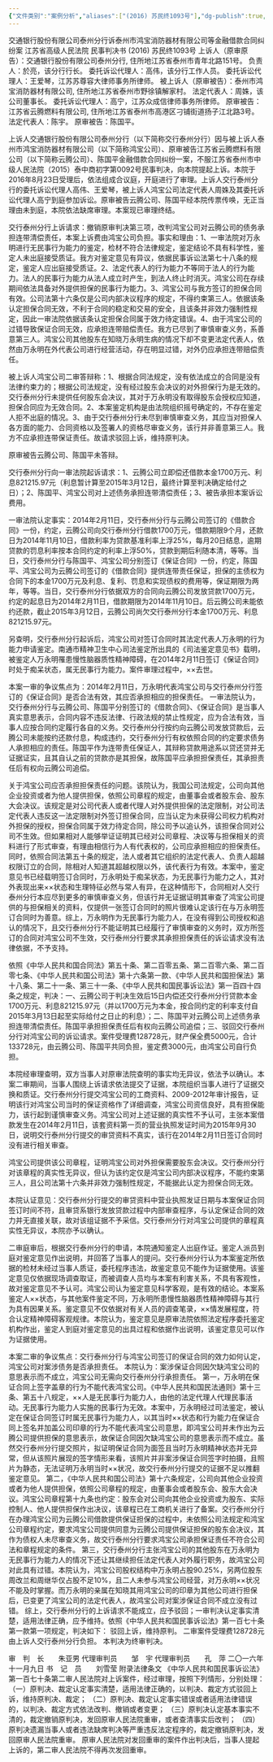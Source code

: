 ```yaml
---
{"文件类别":"案例分析","aliases":["(2016) 苏民终1093号"],"dg-publish":true,"permalink":"/案例分析/裁判文书/交通银行股份有限公司泰州分行诉泰州市鸿宝消防器材有限公司等金融借款合同纠纷案/","dgPassFrontmatter":true,"noteIcon":""}
---
```


交通银行股份有限公司泰州分行诉泰州市鸿宝消防器材有限公司等金融借款合同纠纷案
江苏省高级人民法院
民事判决书
(2016) 苏民终1093号
上诉人（原审原告）：交通银行股份有限公司泰州分行, 住所地江苏省泰州市青年北路151号。
负责人：於亮，该分行行长。
委托诉讼代理人：高伟，该分行工作人员。
委托诉讼代理人：王爱琴，江苏苏尊容大律师事务所律师。
被上诉人（原审被告）：泰州市鸿宝消防器材有限公司, 住所地江苏省泰州市野徐镇解家村。
法定代表人：周姝，该公司董事长。
委托诉讼代理人：高宁，江苏众成信律师事务所律师。
原审被告：江苏省云腾燃料有限公司, 住所地江苏省泰州市高港区刁铺街道扬子江北路3号。
法定代表人：陈宇。
原审被告：陈国平。

上诉人交通银行股份有限公司泰州分行（以下简称交行泰州分行）因与被上诉人泰州市鸿宝消防器材有限公司（以下简称鸿宝公司）、原审被告江苏省云腾燃料有限公司（以下简称云腾公司）、陈国平金融借款合同纠纷一案，不服江苏省泰州市中级人民法院（2015）泰中商初字第0092号民事判决，向本院提起上诉。本院于2016年8月23日受理后，依法组成合议庭，开庭进行了审理。上诉人交行泰州分行的委托诉讼代理人高伟、王爱琴，被上诉人鸿宝公司法定代表人周姝及其委托诉讼代理人高宁到庭参加诉讼。原审被告云腾公司、陈国平经本院传票传唤，无正当理由未到庭，本院依法缺席审理。本案现已审理终结。

交行泰州分行上诉请求：撤销原审判决第三项，改判鸿宝公司对云腾公司的债务承担连带清偿责任，本案上诉费由鸿宝公司负担。事实和理由：1、一审法院对万永明进行无民事行为能力的鉴定，检材不符合法律规定，鉴定结论不具有科学性，鉴定人未出庭接受质证。我方对鉴定意见有异议，依据民事诉讼法第七十八条的规定，鉴定人应出庭接受质证。2、法定代表人的行为能力不等同于法人的行为能力。法人的民事行为能力从法人成立时产生，到法人终止时消灭。鸿宝公司在存续期间依法具备对外提供担保的民事行为能力。3、鸿宝公司与我方签订的担保合同有效。公司法第十六条仅是公司内部决议程序的规定，不得约束第三人。依据该条认定担保合同无效，不利于合同的稳定和交易的安全，且该条并非效力强制性规定，因此一审法院依据该条认定担保合同属于效力待定错误。4、由于鸿宝公司的过错导致保证合同无效，应承担连带赔偿责任。我方已尽到了审慎审查义务，系善意第三人。鸿宝公司其他股东在知晓万永明生病的情况下却不变更法定代表人，依然由万永明在外代表公司进行经营活动，存在明显过错，对外仍应承担连带赔偿责任。

被上诉人鸿宝公司二审答辩称：1、根据合同法规定，没有依法成立的合同是没有法律约束力的；根据公司法规定，没有经过股东会决议的对外担保行为是无效的。交行泰州分行未提供任何股东会决议，其对于万永明没有取得股东会授权应知道，担保合同应为无效合同。2、本案鉴定机构是由法院组织摇号确定的，不存在鉴定人拒不出庭的情况。3、由于交行泰州分行未尽到审慎审查义务，其应当对担保人各方面的能力、合同资格以及签署人的资格尽审查义务，该行并非善意第三人。我方不应承担连带保证责任。故请求驳回上诉，维持原判决。

原审被告云腾公司、陈国平未答辩。

交行泰州分行向一审法院起诉请求：1、云腾公司立即偿还借款本金1700万元、利息821215.97元（利息暂计算至2015年3月12日，最终计算至判决确定给付之日）；2、陈国平、鸿宝公司对上述债务承担连带清偿责任；3、被告承担本案诉讼费用。

一审法院认定事实：2014年2月11日，交行泰州分行与云腾公司签订的《借款合同》一份，约定，云腾公司向交行泰州分行借款1700万元，借款期限9个月，还款日为2014年11月10日，借款利率为贷款基准利率上浮25%，每月20日结息，逾期贷款的罚息利率按本合同约定的利率上浮50%，贷款到期后利随本清，等等。当日，交行泰州分行与陈国平、鸿宝公司分别签订《保证合同》一份，约定，陈国平、鸿宝公司为云腾公司签订的《借款合同》提供连带责任保证，担保的主债权为合同下的本金1700万元及利息、复利、罚息和实现债权的费用等，保证期限为两年，等等。当日，交行泰州分行依据双方的合同向云腾公司发放贷款1700万元，约定的起息日为2014年2月11日，借款期限为2014年11月10日。后云腾公司未能依约还款，截止2015年3月12日，云腾公司尚欠交行泰州分行本金1700万元、利息821215.97元。

另查明，交行泰州分行起诉后，鸿宝公司对签订合同时其法定代表人万永明的行为能力申请鉴定。南通市精神卫生中心司法鉴定所出具的《司法鉴定意见书》载明，被鉴定人万永明罹患慢性脑器质性精神障碍，在2014年2月11日签订《保证合同》时处于痴呆状态，属无民事行为能力。案件审理过程中，××去世。

本案一审的争议焦点为：2014年2月11日，万永明代表鸿宝公司与交行泰州分行签订的《保证合同》是否合法有效，其应否承担相应的担保责任。
一审法院认为，交行泰州分行与云腾公司、陈国平分别签订的《借款合同》、《保证合同》是当事人真实意思表示，合同内容不违反法律、行政法规的禁止性规定，应为合法有效，当事人应按合同约定履行各自的义务。交行泰州分行按约向云腾公司发放贷款后，云腾公司未能按约还款付息，构成违约，交行泰州分行有权依照合同的约定要求债务人承担相应的责任。陈国平作为连带责任保证人，其辩称贷款用途系以贷还贷并无证据证实，且其自认之前的贷款亦是其担保，故陈国平应承担担保责任，其承担责任后有权向云腾公司追偿。

关于鸿宝公司应否承担担保责任的问题。该院认为，我国公司法规定，公司向其他企业投资或者为他人提供担保，依照公司章程的规定，由董事会或者股东会、股东大会决议。该规定是对公司代表人或者代理人对外提供担保的法定限制，对公司法定代表人违反这一法定限制对外签订担保合同，应当认定为未获得公司权力机构对外担保的授权，担保合同属于效力待定合同，除公司予以追认外，该担保合同对公司不生效。但如果相对人能够举证证明其已经对公司章程、决议等与担保相关的资料进行了形式审查，有理由相信行为人有代表权的，公司应承担相应的担保责任。同时，依照合同法第五十条的规定，法人或者其它组织的法定代表人、负责人超越权限订立的合同，除相对人知道其超越权限以外，该代表行为有效。本案中，鉴定意见书已经载明签订合同时，万永明处于痴呆状态，为无民事行为能力之人，其对外表现出来××状态和生理特征必然与常人有异，在这种情形下，合同相对人交行泰州分行本应尽到更多的审慎审查义务，但该行并无证据证明其审查了鸿宝公司提供的与担保相关的资料，仅提供一张签订合同时的照片很难认定该行在与万永明签订合同时为善意。综上，万永明作为无民事行为能力人，在没有得到公司授权和追认的情况下，且交行泰州分行不能证明其已经履行了审慎审查的义务时，双方所签订的合同对鸿宝公司不生效，交行泰州分行要求其承担担保责任的诉讼请求没有法律依据，不予支持。

依照《中华人民共和国合同法》第五十条、第二百零五条、第二百零六条、第二百零七条、《中华人民共和国公司法》第十六条第一款、《中华人民共和国担保法》第十八条、第二十一条、第三十一条、《中华人民共和国民事诉讼法》第一百四十四条之规定，判决：一、云腾公司于判决生效后15日内偿还交行泰州分行贷款本金1700万元、利息821215.97元（并以1700万元为本金，按合同约定的利率支付自2015年3月13日起至实际给付之日止的利息）；二、陈国平对云腾公司上述债务承担连带清偿责任。陈国平承担担保责任后有权向云腾公司追偿；三、驳回交行泰州分行对鸿宝公司的诉讼请求。案件受理费128728元，财产保全费5000元，合计133728元，由云腾公司、陈国平共同负担，鉴定费3000元，由鸿宝公司自行负担。

本院经审理查明，双方当事人对原审法院查明的事实均无异议，依法予以确认。本案二审期间，当事人围绕上诉请求依法提交了证据，本院组织当事人进行了证据交换和质证。交行泰州分行提交鸿宝公司的工商资料、2009-2012年审计报告，证明该行对鸿宝公司当时的保证资格作了详细调查，鸿宝公司资信良好，具有担保能力，该行起到谨慎审查义务。鸿宝公司对上述证据的真实性不予认可，主张本案借款发生在2014年2月11日，该套资料第一页的营业执照发证时间为2015年9月30日，说明交行泰州分行提交的审贷资料不真实，该行在2014年2月11日签订合同时没有进行相关审查。

鸿宝公司提供该公司章程，证明鸿宝公司对外担保需要股东会决议。交行泰州分行对该章程的真实性无异议，但认为该约定仅是鸿宝公司内部决议程序，不能约束第三人，且公司法第十六条并非效力强制性规定，不能据此认定为担保合同无效。

本院认证意见：交行泰州分行提交的审贷资料中营业执照发证日期与本案保证合同签订时间不符，且审贷系银行发放贷款过程中内部审查程序，与认定保证合同的效力并无直接关联，故对该组证据不予采信。交行泰州分行对鸿宝公司提供的章程真实性无异议，本院亦予以确认。

二审庭审后，根据交行泰州分行的申请，本院通知鉴定人出庭作证。鉴定人派员到庭对鉴定意见作出说明，并回答了当事人的提问。交行泰州分行认为本案鉴定所依据的检材未经过当事人质证，委托程序违法，故鉴定意见不能作为证据使用。该鉴定意见仅依据现场调查取证，而被调查人员均与本案有利害关系，不具有客观性，故对鉴定意见不予认可。鸿宝公司认为鉴定意见科学客观，是有效的结论。本案系鉴定人××状态，与其他案件鉴定不同，万永明所患慢性脑器质性精神障碍与其行为具有因果关系。鉴定意见不仅依据对有关人员的调查笔录，××情发展程度，符合认定精神障碍客观规律。本院认为，鉴定意见是原审法院依照法定程序委托鉴定机构作出，鉴定人到庭对鉴定意见的出具过程和依据作出说明，该鉴定意见可以作为证据使用。

本案二审的争议焦点：交行泰州分行与鸿宝公司签订的保证合同的效力如何认定，鸿宝公司对案涉债务是否承担责任。
本院认为：案涉保证合同因欠缺鸿宝公司的意思表示而不成立，鸿宝公司无需向交行泰州分行承担责任。
第一，万永明在保证合同上签字盖章的行为不能代表鸿宝公司。《中华人民共和国民法通则》第十三条、第五十八规定，××人是无民事行为能力人，由他的法定代理人代理民事活动。无民事行为能力人实施的民事行为无效。本案中，万永明经过司法鉴定，被认定在保证合同签订时属无民事行为能力人，以其当时××状态和行为能力在保证合同上签名并加盖公司印章的行为不能代表鸿宝公司意思，即鸿宝公司并未作出为云腾公司提供担保的意思表示，故保证合同因欠缺鸿宝公司的意思表示而不成立。虽然交行泰州分行提交照片，拟证明保证合同为面签且当时万永明精神状态并无异常，但从该照片展现的签字情形来看，该照片并非案涉保证合同签字时拍摄，且照片为静态，无法证明万永明当时××状况，故交行泰州分行提交的证据不足以推翻鉴定意见。
第二，《中华人民共和国公司法》第十六条规定，公司向其他企业投资或者为他人提供担保，依照公司章程的规定，由董事会或者股东会、股东大会决议。鸿宝公司章程第十九条也约定：股东会对公司向其他企业投资或为股东、实际控制人、他人提供担保作出决议，该章程已在工商机关进行了备案。交行泰州分行在办理鸿宝公司为云腾公司借款提供保证担保的过程中，未依照公司法规定和鸿宝公司章程约定，要求鸿宝公司提供同意为云腾公司提供保证担保的股东会决议，其作为债权人未尽审查义务，故交行泰州分行要求鸿宝公司承担保证责任不符合公司法和章程规定的条件。
第三，交行泰州分行主张鸿宝公司的其他股东在万永明为无民事行为能力人的情况下还让其继续担任法定代表人对外履行职务，故鸿宝公司对此具有过错。本院认为，鸿宝公司股权结构中万永明占股90.25%，另两位股东周改兰和周继华仅占股不足10%，且二人未参与鸿宝公司经营，对万永明××状况不能及时掌握。而万永明的亲属在知晓其用鸿宝公司的印章为其他公司进行担保后，已变更了鸿宝公司的法定代表人，故鸿宝公司对案涉保证合同不成立没有过错。
综上，交行泰州分行的上诉请求不能成立，应予驳回；一审判决认定事实清楚，适用法律正确，应予维持。依照《中华人民共和国民事诉讼法》第一百七十条第一款第一项规定，判决如下：
驳回上诉，维持原判。
二审案件受理费128728元由上诉人交行泰州分行负担。
本判决为终审判决。
     
审　判　长　　朱亚男
代理审判员　　邹　宇
代理审判员　　孔　萍
二〇一六年十一月九日
书　记　员　　刘雪莹
附录法律条文
《中华人民共和国民事诉讼法》
第一百七十条第二审人民法院对上诉案件，经过审理，按照下列情形，分别处理：
（一）原判决、裁定认定事实清楚，适用法律正确的，以判决、裁定方式驳回上诉，维持原判决、裁定；
（二）原判决、裁定认定事实错误或者适用法律错误的，以判决、裁定方式依法改判、撤销或者变更；
（三）原判决认定基本事实不清的，裁定撤销原判决，发回原审人民法院重审，或者查清事实后改判；
（四）原判决遗漏当事人或者违法缺席判决等严重违反法定程序的，裁定撤销原判决，发回原审人民法院重审。
原审人民法院对发回重审的案件作出判决后，当事人提起上诉的，第二审人民法院不得再次发回重审。